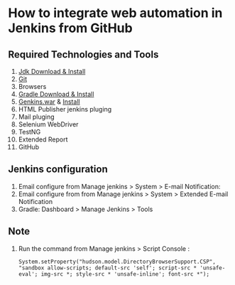 # How to integrate web automation in Jenkins from GitHub
## Required Technologies and Tools
   1. [Jdk Download & Install](https://www.oracle.com/java/technologies/downloads/)
   2. [Git](https://git-scm.com/downloads)
   3. Browsers
   5. [Gradle Download & Install](https://gradle.org/install/) 
   2. [Genkins.war](https://www.jenkins.io/download/) & [Install](https://www.jenkins.io/doc/book/installing/war-file/)
   6. HTML Publisher jenkins pluging
   7. Mail pluging
   8. Selenium WebDriver
   9. TestNG
   10. Extended Report
   11. GitHub
       
 ## Jenkins configuration
 1. Email configure  from Manage jenkins > System > E-mail Notification:
 2. Email configure from from Manage jenkins > System > Extended E-mail Notification
 3. Gradle: Dashboard > Manage Jenkins > Tools
    
 ## Note
 1. Run the command from Manage jenkins > Script Console :
    ```
    System.setProperty("hudson.model.DirectoryBrowserSupport.CSP", "sandbox allow-scripts; default-src 'self'; script-src * 'unsafe-eval'; img-src *; style-src * 'unsafe-inline'; font-src *");
